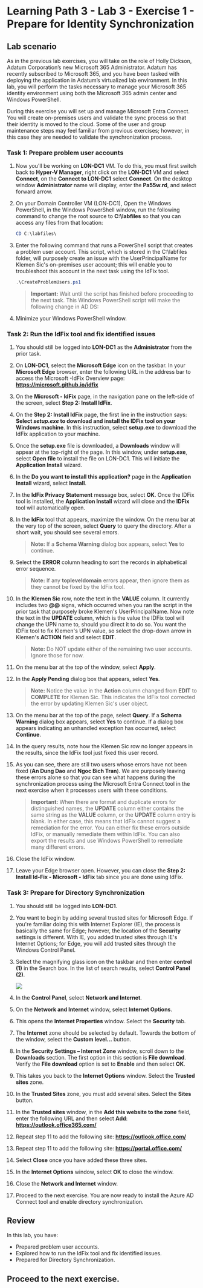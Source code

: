 # Learning Path 3 - Lab 3 - Exercise 1 - Prepare for Identity Synchronization  

## Lab scenario

As in the previous lab exercises, you will take on the role of Holly Dickson, Adatum Corporation’s new Microsoft 365 Administrator. Adatum has recently subscribed to Microsoft 365, and you have been tasked with deploying the application in Adatum’s virtualized lab environment. In this lab, you will perform the tasks necessary to manage your Microsoft 365 identity environment using both the Microsoft 365 admin center and Windows PowerShell. 

During this exercise you will set up and manage Microsoft Entra Connect. You will create on-premises users and validate the sync process so that their identity is moved to the cloud. Some of the user and group maintenance steps may feel familiar from previous exercises; however, in this case they are needed to validate the synchronization process.

### Task 1: Prepare problem user accounts   

1. Now you'll be working on **LON-DC1** VM. To do this, you must first switch back to **Hyper-V Manager**, right click on the **LON-DC1** VM and select **Connect**, on the **Connect to LON-DC1** select **Connect**. On the desktop window **Administrator** name will display, enter the **Pa55w.rd**, and select forward arrow.

1. On your Domain Controller VM (LON-DC1), Open the Windows PowerShell, in the Windows PowerShell window, run the following command to change the root source to **C:\labfiles** so that you can access any files from that location:

	```powershell
	CD C:\labfiles\
	```

1. Enter the following command that runs a PowerShell script that creates a problem user account. This script, which is stored in the C:\labfiles folder, will purposely create an issue with the UserPrincipalName for Klemen Sic's on-premises user account; this will enable you to troubleshoot this account in the next task using the IdFix tool.  

	```powershell
	.\CreateProblemUsers.ps1
	```
	
	>**Important:** Wait until the script has finished before proceeding to the next task. This Windows PowerShell script will make the following change in AD DS:

1. Minimize your Windows PowerShell window.


### Task 2: Run the IdFix tool and fix identified issues 

1. You should still be logged into **LON-DC1** as the **Administrator** from the prior task. 

2. On **LON-DC1**, select the **Microsoft Edge** icon on the taskbar. In your **Microsoft Edge** browser, enter the following URL in the address bar to access the Microsoft -IdFix Overview page: **https://microsoft.github.io/idfix**
	
3. On the **Microsoft - IdFix** page, in the navigation pane on the left-side of the screen, select **Step 2: Install IdFix**. 

4. On the **Step 2: Install IdFix** page, the first line in the instruction says: **Select *setup.exe* to download and install the IDFix tool on your Windows machine**. In this instruction, select **setup.exe** to download the IdFix application to your machine. 

5. Once the **setup.exe** file is downloaded, a **Downloads** window will appear at the top-right of the page. In this window, under **setup.exe**, select **Open file** to install the file on LON-DC1. This will initiate the **Application Install** wizard.

6. In the **Do you want to install this application?** page in the **Application Install** wizard, select **Install**.

7. In the **IdFix Privacy Statement** message box, select **OK**. Once the IDFix tool is installed, the **Application Install** wizard will close and the **IDFix** tool will automatically open. 

8. In the **IdFix** tool that appears, maximize the window. On the menu bar at the very top of the screen, select **Query** to query the directory. After a short wait, you should see several errors.

	>**Note:** If a **Schema Warning** dialog box appears, select **Yes** to continue.

9. Select the **ERROR** column heading to sort the records in alphabetical error sequence. 

	>**Note:** If any **topleveldomain** errors appear, then ignore them as they cannot be fixed by the IdFix tool.  

10. In the **Klemen Sic** row, note the text in the **VALUE** column. It currently includes two **@@** signs, which occurred when you ran the script in the prior task that purposely broke Klemen's UserPrincipalName. Now note the text in the **UPDATE** column, which is the value the IDFix tool will change the UPN name to, should you direct it to do so. You want the IDFix tool to fix Klemen's UPN value, so select the drop-down arrow in Klemen's **ACTION** field and select **EDIT**. 

	>**Note:** Do NOT update either of the remaining two user accounts. Ignore those for now.

11. On the menu bar at the top of the window, select **Apply**. 

12. In the **Apply Pending** dialog box that appears, select **Yes**. 

	>**Note:** Notice the value in the **Action** column changed from **EDIT** to **COMPLETE** for Klemen Sic. This indicates the IdFix tool corrected the error by updating Klemen Sic's user object. 

13. On the menu bar at the top of the page, select **Query**. If a **Schema Warning** dialog box appears, select **Yes** to continue. If a dialog box appears indicating an unhandled exception has occurred, select **Continue**.

14. In the query results, note how the Klemen Sic row no longer appears in the results, since the IdFix tool just fixed this user record. 	

15. As you can see, there are still two users whose errors have not been fixed (**An Dung Dao** and **Ngoc Bich Tran**). We are purposely leaving these errors alone so that you can see what happens during the synchronization process using the Microsoft Entra Connect tool in the next exercise when it processes users with these conditions. 

	>**Important:** When there are format and duplicate errors for distinguished names, the **UPDATE** column either contains the same string as the **VALUE** column, or the **UPDATE** column entry is blank. In either case, this means that IdFix cannot suggest a remediation for the error. You can either fix these errors outside IdFix, or manually remediate them within IdFix. You can also export the results and use Windows PowerShell to remediate many different errors. 

14. Close the IdFix window. 

15. Leave your Edge browser open. However, you can close the **Step 2: Install Id-Fix - Microsoft - IdFix** tab since you are done using IdFix.


### Task 3: Prepare for Directory Synchronization    

1. You should still be logged into **LON-DC1**. 

2. You want to begin by adding several trusted sites for Microsoft Edge. If you're familiar doing this with Internet Explorer (IE), the process is basically the same for Edge; however, the location of the **Security** settings is different. With IE, you added trusted sites through IE's Internet Options; for Edge, you will add trusted sites through the Windows Control Panel. 

3. Select the magnifying glass icon on the taskbar and then enter **control (1)** in the Search box. In the list of search results, select **Control Panel (2)**.

	![](../Images/controlpanel.png)

4. In the **Control Panel**, select **Network and Internet**.

5. On the **Network and Internet** window, select **Internet Options**.

6. This opens the **Internet Properties** window. Select the **Security** tab. 

7. The **Internet** zone should be selected by default. Towards the bottom of the window, select the **Custom level...** button. 

8. In the **Security Settings – Internet Zone** window, scroll down to the **Downloads** section. The first option in this section is **File download**. Verify the **File download** option is set to **Enable** and then select **OK**. 

9. This takes you back to the **Internet Options** window. Select the **Trusted sites** zone.

10. In the **Trusted Sites** zone, you must add several sites. Select the **Sites** button. 

11. In the **Trusted sites** window, in the **Add this website to the zone** field, enter the following URL and then select **Add**: **https://outlook.office365.com/** 

12. Repeat step 11 to add the following site: **https://outlook.office.com/**  

13. Repeat step 11 to add the following site: **https://portal.office.com/**  

14. Select **Close** once you have added these three sites.

15. In the **Internet Options** window, select **OK** to close the window.

16. Close the **Network and Internet** window.

17. Proceed to the next exercise. You are now ready to install the Azure AD Connect tool and enable directory synchronization. 

## Review

In this lab, you have:

- Prepared problem user accounts.
- Explored how to run the IdFix tool and fix identified issues.
- Prepared for Directory Synchronization. 

## Proceed to the next exercise.
 
